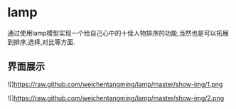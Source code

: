 # lamp
通过使用lamp模型实现一个给自己心中的十佳人物排序的功能,当然也是可以拓展到排序,选择,对比等方面.

界面展示
--
![]https://raw.github.com/weichentangming/lamp/master/show-img/1.png

![]https://raw.github.com/weichentangming/lamp/master/show-img/2.png
